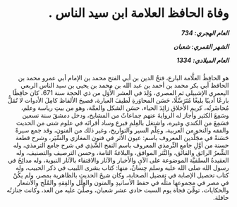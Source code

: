 <h1 dir="rtl">وفاة الحافظ العلامة ابن سيد الناس .</h1>

<h5 dir="rtl">العام الهجري:  734

الشهر القمري: شعبان

العام الميلادي: 1334</h5>

<p dir="rtl">هو الحافِظُ العلَّامة البارع، فتحُ الدين بن أبي الفتح محمد بن الإمام أبي عمرو محمد بن الحافظ أبي بكر محمد بن أحمد بن عبد الله بن محمد بن يحيى بن سيد الناس الربعي اليعمري الإشبيلي ثم المصري، وُلِدَ في العشر الأُوَل من ذي الحجة سنة 671، كان حافِظًا بارعًا أديبًا بليغًا مُتَرَسِّلًا، حَسَن المحاوَرةِ لَطيفَ العبارة، فصيحَ الألفاظ كامِلَ الأدوات لا تُمَلُّ مُحاضَرتُه، كريم الأخلاق زائِدَ الحياء، حسَن الشكل والعمَّة، وهو من بيتِ رياسة وعلم، وسَمِعَ الكثير وأجاز له الروايةَ عنهم جماعاتٌ من المشايخ، ودخل دمشقَ سنة تسعين فسَمِعَ من الكندي وغيره، واشتغل بالعِلمِ فبرع وساد أقرانَه في علوم شتى من الحديث والفقه والنحو من العربية، وعِلْم السير والتواريخ، وغير ذلك من الفنون، وقد جمع سيرةً حَسَنةً في مجَلَّدين المعروف باسم: عيون الأثر في فنون المغازي والسِّيَر، وشرح قطعة حسنة من أوَّلِ جامعِ التِّرمذي المعروف باسم النفح الشَّذِي في شرح جامع الترمذي، وله الشِّعرُ الرائق والفائق، والنَّثر الموافق، والبلاغةُ التامة، وحسن الترصيف والتصنيف، وله العقيدةُ السلفيَّة الموضوعة على الآيِ والأخبار والآثار والاقتفاء بالآثار النبوية، وله مدائِحُ في رسول الله صلى الله عليه وسلم حِسانٌ، منها: كتاب بشرى اللبيب في ذكر الحبيب، وله كتاب تحصيل الإصابة في تفضيل الصحابة، وكان شيخَ الحديثِ بالظاهرية بمصر، ولم يكُنْ في مصر في مجموعها مثلُه في حفظ الأسانيدِ والمتون والعِلَل والفِقهِ والمُلَح والأشعار والحكايات، توفِّيَ فجأة يوم السبت حادي عشر شعبان، وصلِّيَ عليه من الغد، وكانت جنازتُه حافلة.</p></br>
